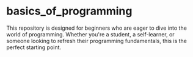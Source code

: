 # basics_of_programming
This repository is designed for beginners who are eager to dive into the world of programming. Whether you're a student, a self-learner, or someone looking to refresh their programming fundamentals, this is the perfect starting point.
